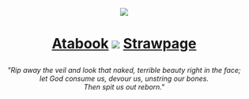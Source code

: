 <p align="center"><img src="https://i.imgur.com/uRY2w5q.gif"></img></a></p>
<h1><p align="center"><a href="https://erotophobia.atabook.org">Atabook</a> <img src=https://i.imgur.com/BkuJCVh.png></img> <a href="https://erotophobia.straw.page">Strawpage</a></p></h1>
<p align="center"><i>"Rip away the veil and look that naked, terrible beauty right in the face;
  <br>let God consume us, devour us, unstring our bones.
  <br>Then spit us out reborn."</i></p>
